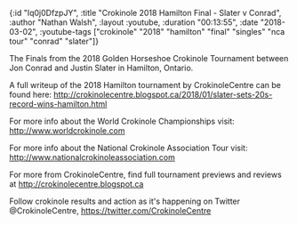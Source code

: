 {:id "Iq0j0DfzpJY",
 :title "Crokinole 2018 Hamilton Final - Slater v Conrad",
 :author "Nathan Walsh",
 :layout :youtube,
 :duration "00:13:55",
 :date "2018-03-02",
 :youtube-tags
 ["crokinole"
  "2018"
  "hamilton"
  "final"
  "singles"
  "nca tour"
  "conrad"
  "slater"]}


The Finals from the 2018 Golden Horseshoe Crokinole Tournament between Jon Conrad and Justin Slater in Hamilton, Ontario.

A full writeup of the 2018 Hamilton tournament by CrokinoleCentre can be found here: http://crokinolecentre.blogspot.ca/2018/01/slater-sets-20s-record-wins-hamilton.html

For more info about the World Crokinole Championships visit: http://www.worldcrokinole.com

For more info about the National Crokinole Association Tour visit: http://www.nationalcrokinoleassociation.com

For more from CrokinoleCentre, find full tournament previews and reviews at http://crokinolecentre.blogspot.ca

Follow crokinole results and action as it's happening on Twitter @CrokinoleCentre, https://twitter.com/CrokinoleCentre
